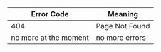 |Error Code|    Meaning    |
| ------------- | ------------- |
|          404  | Page Not Found  |
|no more at the moment   | no more errors  |
